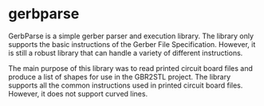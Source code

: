 # gerbparse

GerbParse is a simple gerber parser and execution library. The library only supports the basic instructions of the Gerber File Specification. However, it is still a robust library that can handle a variety of different instructions.

The main purpose of this library was to read printed circuit board files and produce a list of shapes for use in the GBR2STL project. The library supports all the common instructions used in printed circuit board files. However, it does not support curved lines.
